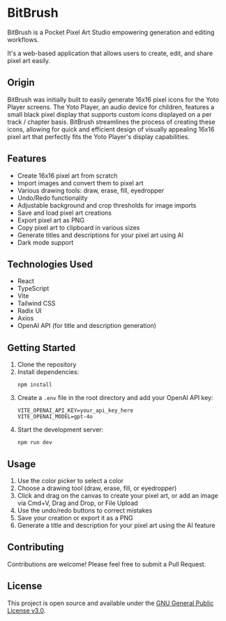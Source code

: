 # BitBrush

BitBrush is a Pocket Pixel Art Studio empowering generation and editing workflows.

It's a web-based application that allows users to create, edit, and share pixel art easily.

## Origin

BitBrush was initially built to easily generate 16x16 pixel icons for the Yoto Player screens. The Yoto Player, an audio device for children, features a small black pixel display that supports custom icons displayed on a per track / chapter basis. BitBrush streamlines the process of creating these icons, allowing for quick and efficient design of visually appealing 16x16 pixel art that perfectly fits the Yoto Player's display capabilities.

## Features

- Create 16x16 pixel art from scratch
- Import images and convert them to pixel art
- Various drawing tools: draw, erase, fill, eyedropper
- Undo/Redo functionality
- Adjustable background and crop thresholds for image imports
- Save and load pixel art creations
- Export pixel art as PNG
- Copy pixel art to clipboard in various sizes
- Generate titles and descriptions for your pixel art using AI
- Dark mode support

## Technologies Used

- React
- TypeScript
- Vite
- Tailwind CSS
- Radix UI
- Axios
- OpenAI API (for title and description generation)

## Getting Started

1. Clone the repository
2. Install dependencies:
   ```
   npm install
   ```
3. Create a `.env` file in the root directory and add your OpenAI API key:
   ```
   VITE_OPENAI_API_KEY=your_api_key_here
   VITE_OPENAI_MODEL=gpt-4o
   ```
4. Start the development server:
   ```
   npm run dev
   ```

## Usage

1. Use the color picker to select a color
2. Choose a drawing tool (draw, erase, fill, or eyedropper)
3. Click and drag on the canvas to create your pixel art, or add an image via Cmd+V, Drag and Drop, or File Upload
4. Use the undo/redo buttons to correct mistakes
5. Save your creation or export it as a PNG
6. Generate a title and description for your pixel art using the AI feature

## Contributing

Contributions are welcome! Please feel free to submit a Pull Request.

## License

This project is open source and available under the [GNU General Public License v3.0](LICENSE).
